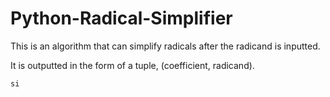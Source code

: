 # Python-Radical-Simplifier
This is an algorithm that can simplify radicals after the radicand is inputted.

It is outputted in the form of a tuple, (coefficient, radicand).
```python
si

